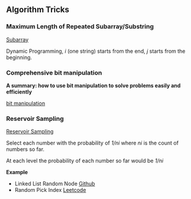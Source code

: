 ## Algorithm Tricks

### Maximum Length of Repeated Subarray/Substring
[Subarray](https://github.com/ehsanclick/leetcode/tree/master/718)

Dynamic Programming, _i_ (one string) starts from the end, _j_ starts from the beginning.

### Comprehensive bit manipulation

**A summary: how to use bit manipulation to solve problems easily and efficiently**

[bit manipulation](https://leetcode.com/problems/sum-of-two-integers/discuss/84278/A-summary:-how-to-use-bit-manipulation-to-solve-problems-easily-and-efficiently)

### Reservoir Sampling 
[Reservoir Sampling](https://en.wikipedia.org/wiki/Reservoir_sampling)

Select each number with the probability of _1/ni_ where _ni_ is the count of numbers so far.

At each level the probability of each number so far would be _1/ni_

**Example**
- Linked List Random Node
[Github](https://github.com/ehsanclick/leetcode/tree/master/382)
- Random Pick Index
[Leetcode](https://leetcode.com/problems/random-pick-index/description/)

